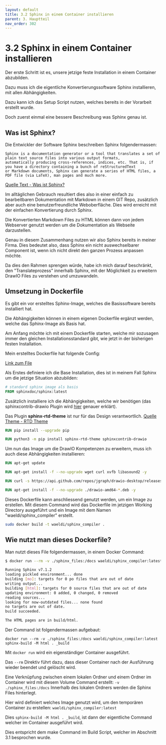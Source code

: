 ```yaml
---
layout: default
title: 3.2 Sphinx in einem Container installieren
parent: 3. Hauptteil
nav_order: 302
---
```


# 3.2 Sphinx in einem Container installieren

Der erste Schritt ist es, unsere jetzige feste Installation in einem Container abzubilden. 

Dazu muss ich die eigentliche Konvertierungssoftware Sphinx installieren, mit allen Abhängigkeiten.

Dazu kann ich das Setup Script nutzen, welches bereits in der Vorarbeit erstellt wurde.

Doch zuerst einmal eine bessere Beschreibung was Sphinx genau ist.

## Was ist Sphinx?

Die Entwickler der Software Sphinx beschreiben Sphinx folgendermassen:

```
Sphinx is a documentation generator or a tool that translates a set of plain text source files into various output formats, 
automatically producing cross-references, indices, etc. That is, if you have a directory containing a bunch of reStructuredText 
or Markdown documents, Sphinx can generate a series of HTML files, a PDF file (via LaTeX), man pages and much more.
```
[Quelle Text - Was ist Sphinx?](../anhang/quellen.html#522-was-ist-sphinx)

Im alltäglichen Gebrauch resultiert dies also in einer einfach zu bearbeitbaren Dokumentation mit Markdown in einem GIT Repo, zusätzlich aber auch eine benutzerfreundliche Weboberfläche. Dies wird erreicht mit der einfachen Konvertierung durch Sphinx.

Die Konvertierten Markdown Files zu HTML können dann von jedem Webserver genutzt werden um die Dokumentation als Webseite darzustellen.

Genau in diesem Zusammenhang nutzen wir also Sphinx bereits in meiner Firma. Dies bedeutet also, dass Sphinx ein nicht auswechselbarer Component ist, wenn ich nicht direkt den ganzen Prozess anpassen möchte.

Da dies den Rahmen sprengen würde, habe ich mich darauf beschränkt, den "Translateprozess" innerhalb Sphinx, mit der Möglichkeit zu erweitern DrawIO Files zu verstehen und umzuwandeln.

## Umsetzung in Dockerfile

Es gibt ein vor erstelltes Sphinx-Image, welches die Basissoftware bereits installiert hat. 

Die Abhängigkeiten können in einem eigenen Dockerfile ergänzt werden, welche das Sphinx-Image als Basis hat.

Am Anfang möchte ich mit einem Dockerfile starten, welche mir sozusagen immer den gleichen Installationsstandard gibt, wie jetzt in der bisherigen festen Installation.

Mein erstelltes Dockerfile hat folgende Config:

[Link zum File](https://github.com/Euthal02/SemArb2-DrawioToJPGPipeline/blob/main/archive/Dockerfile)

Als Erstes definiere ich die Base Installation, dies ist in meinem Fall Sphinx um die jetzige Situation abzubilden:

```dockerfile
# standard sphinx image als basis
FROM sphinxdoc/sphinx:latest
```

Zusätzlich installiere ich die Abhängigkeiten, welche wir benötigen (das sphinxcontrib-drawio Plugin wird [hier](drawio_integration.html) genauer erklärt).

Das Plugin **sphinx-rtd-theme** ist nur für das Design verantwortlich. [Quelle Theme - RTD Theme](../anhang/quellen.html#524-rtd-theme)

```dockerfile
RUN pip install --upgrade pip

RUN python3 -m pip install sphinx-rtd-theme sphinxcontrib-drawio
```

Um nun das Image um die DrawIO Kompetenzen zu erweitern, muss ich auch diese Abhängigkeiten installieren:

```dockerfile
RUN apt-get update

RUN apt-get install -f --no-upgrade wget curl xvfb libasound2 -y

RUN curl -s https://api.github.com/repos/jgraph/drawio-desktop/releases/latest | grep browser_download_url | grep amd64 | cut -d '"' -f 4 | wget -i -

RUN apt-get install -f --no-upgrade ./drawio-amd64-*.deb -y
```

Dieses Dockerfile kann anschliessend genutzt werden, um ein Image zu erstellen.
Mit diesem Command wird das Dockerfile im jetzigen Working Directory ausgeführt und ein Image mit dem Namen "waeldi/sphinx_compiler" erstellt.

```bash
sudo docker build -t waeldi/sphinx_compiler .
```

## Wie nutzt man dieses Dockerfile?

Man nutzt dieses File folgendermassen, in einem Docker Command:

```bash
$ docker run --rm -v ./sphinx_files:/docs waeldi/sphinx_compiler:latest sphinx-build -M html . _build

Running Sphinx v7.1.2
loading pickled environment... done
building [mo]: targets for 0 po files that are out of date
writing output...
building [html]: targets for 0 source files that are out of date
updating environment: 0 added, 0 changed, 0 removed
reading sources...
looking for now-outdated files... none found
no targets are out of date.
build succeeded.

The HTML pages are in build/html.
```


Der Command ist folgendermassen aufgebaut:

`docker run --rm -v ./sphinx_files:/docs waeldi/sphinx_compiler:latest sphinx-build -M html . _build`

Mit `docker run` wird ein eigenständiger Container ausgeführt.

Das `--rm` Direktiv führt dazu, dass dieser Container nach der Ausführung wieder beendet und gelöscht wird.

Eine Verknüpfung zwischen einem lokalen Ordner und einem Ordner im Container wird mit diesem Volume Command erstellt: `-v ./sphinx_files:/docs`
Innerhalb des lokalen Ordners werden die Sphinx Files hinterlegt.

Hier wird definiert welches Image genutzt wird, um den temporären Container zu erstellen: `waeldi/sphinx_compiler:latest`

Dies `sphinx-build -M html . _build`, ist dann der eigentliche Command welcher im Container ausgeführt wird.

Dies entspricht dem make Command im Build Script, welcher im Abschnitt 3.1 besprochen wurde.

